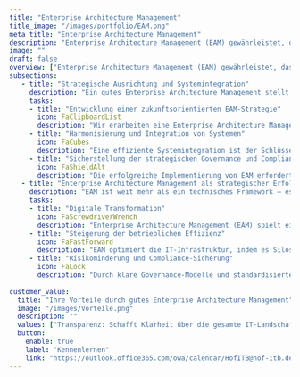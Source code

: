 ```yaml
---
title: "Enterprise Architecture Management"
title_image: "/images/portfolio/EAM.png"
meta_title: "Enterprise Architecture Management"
description: "Enterprise Architecture Management (EAM) gewährleistet, dass Ihre IT-Systeme effizient zusammenarbeiten, flexibel bleiben und langfristig den Unternehmenszielen dienen. EAM unterstützt den kontinuierlichen Abgleich von Technologie und Geschäftsstrategie, um sicherzustellen, dass Ihre IT-Infrastruktur anpassungsfähig und zukunftssicher ist."
image: ""
draft: false
overview: ["Enterprise Architecture Management (EAM) gewährleistet, dass Ihre IT-Systeme effizient zusammenarbeiten, flexibel bleiben und langfristig den Unternehmenszielen dienen. EAM unterstützt den kontinuierlichen Abgleich von Technologie und Geschäftsstrategie, um sicherzustellen, dass Ihre IT-Infrastruktur anpassungsfähig und zukunftssicher ist.", "Ein gut umgesetztes EAM stellt sicher, dass Ihre IT-Governance optimal funktioniert, indem klare Richtlinien für die Systemintegration und Technologieeinsätze entwickelt werden. Es reduziert Redundanzen, erhöht die Effizienz und schafft eine solide Grundlage, auf der neue Systeme und Technologien nahtlos integriert werden können.", "EAM hilft, Kosten durch die Konsolidierung von Systemen und die gezielte Nutzung von IT-Ressourcen zu senken. Durch eine systematische Analyse der bestehenden IT-Infrastruktur werden ungenutzte Potenziale identifiziert und Prozesse optimiert, was langfristig zu niedrigeren Betriebskosten führt und die Effizienz der gesamten IT-Landschaft erhöht."]
subsections: 
   - title: "Strategische Ausrichtung und Systemintegration​"
     description: "Ein gutes Enterprise Architecture Management stellt sicher, dass die IT-Strategie des Unternehmens eng mit den Geschäftszielen und -bedürfnissen verknüpft ist. Durch eine sorgfältige Planung der IT-Systeme und der Anwendungslandschaft sorgt EAM dafür, dass neue Technologien und Tools reibungslos in bestehende Systeme integriert werden können. Das reduziert Fragmentierung und verhindert, dass Silos entstehen, die den Informationsfluss behindern.​"
     tasks: 
     - title: "Entwicklung einer zukunftsorientierten EAM-Strategie​​"
       icon: FaClipboardList
       description: "Wir erarbeiten eine Enterprise Architecture Management-Strategie, die eng mit den langfristigen Zielen Ihres Unternehmens verknüpft ist. Diese strategische Ausrichtung stellt sicher, dass Ihre IT-Systeme nicht nur aktuelle Geschäftsanforderungen unterstützen, sondern auch flexibel genug sind, um zukünftige technologische und marktbezogene Veränderungen zu bewältigen. Dadurch schaffen Sie eine IT-Infrastruktur, die skalierbar, nachhaltig und auf Innovationspotenziale ausgelegt ist." 
     - title: "Harmonisierung und Integration von Systemen​"
       icon: FaCubes
       description: "Eine effiziente Systemintegration ist der Schlüssel, um Ihre bestehende IT-Landschaft optimal zu nutzen. Wir identifizieren überlappende Systeme, eliminieren Redundanzen und integrieren neue Technologien nahtlos in Ihre Infrastruktur. Diese Harmonisierung sorgt für eine erhöhte Effizienz, weniger Komplexität und eine reibungslose Zusammenarbeit zwischen verschiedenen Geschäftseinheiten und IT-Systemen, was wiederum die Gesamtleistung Ihres Unternehmens steigert."  
     - title: "Sicherstellung der strategischen Governance und Compliance​"
       icon: FaShieldAlt
       description: "Die erfolgreiche Implementierung von EAM erfordert eine enge Überwachung und Steuerung durch klare Governance-Modelle. Wir helfen Ihnen dabei, Richtlinien, Standards und Kontrollmechanismen zu definieren, die sicherstellen, dass alle IT-Entscheidungen mit der übergeordneten Geschäftsstrategie und regulatorischen Anforderungen im Einklang stehen. Dies reduziert Risiken, stellt Compliance sicher und ermöglicht eine konsistente Architektur, die das Unternehmen langfristig stabil und agil hält."  
   - title: "Enterprise Architecture Management als strategischer Erfolgsfaktor​"
     description: "EAM ist weit mehr als ein technisches Framework – es ist ein entscheidender Hebel, um die digitale Transformation erfolgreich zu meistern. Eine gut strukturierte IT-Architektur ermöglicht es Unternehmen, flexibel auf neue Herausforderungen zu reagieren, innovative Technologien schnell zu integrieren und langfristig Wettbewerbsvorteile zu sichern. Indem Sie EAM in Ihre Unternehmensstrategie einbetten, schaffen Sie die Grundlage für eine agile und zukunftssichere Organisation."
     tasks: 
     - title: "Digitale Transformation"
       icon: FaScrewdriverWrench
       description: "Enterprise Architecture Management (EAM) spielt eine zentrale Rolle bei der erfolgreichen Umsetzung der digitalen Transformation. Durch die gezielte Ausrichtung der IT-Landschaft auf die Unternehmensstrategie ermöglicht EAM, dass neue Technologien und digitale Innovationen effizient eingeführt werden. Dies stärkt die Wettbewerbsfähigkeit, indem Unternehmen schneller auf technologische Veränderungen reagieren und innovative Lösungen schneller auf den Markt bringen können.​"
     - title: "Steigerung der betrieblichen Effizienz"
       icon: FaFastForward
       description: "EAM optimiert die IT-Infrastruktur, indem es Silos aufbricht und eine einheitliche Architektur schafft. Dies reduziert redundante Systeme und Prozesse, was zu Kosteneinsparungen und einer besseren Nutzung der vorhandenen Ressourcen führt. Eine gut implementierte Architektur steigert die betriebliche Effizienz, indem sie automatisierte Workflows, integrierte Datenflüsse und eine optimierte Nutzung von IT-Ressourcen sicherstellt." 
     - title: "Risikominderung und Compliance-Sicherung"
       icon: FaLock
       description: "Durch klare Governance-Modelle und standardisierte Prozesse bietet EAM einen strukturierten Ansatz zur Minimierung von Geschäftsrisiken. Es stellt sicher, dass IT-Systeme und Prozesse den regulatorischen Anforderungen entsprechen und Sicherheitslücken frühzeitig identifiziert werden. Diese proaktive Herangehensweise schützt das Unternehmen vor rechtlichen Risiken und IT-Ausfällen, während gleichzeitig die Stabilität und Agilität der IT-Landschaft gewahrt bleibt." 
     
customer_value:
  title: "Ihre Vorteile durch gutes Enterprise Architecture Management"
  image: "/images/Vorteile.png"
  description: ""
  values: ["Transparenz: Schafft Klarheit über die gesamte IT-Landschaft und ihre Beziehungen.", "Bessere Zusammenarbeit: Fördert die Integration von IT und Fachbereichen, um Geschäftsanforderungen effizienter zu erfüllen.", "Nachhaltige IT-Strategie: Stellt sicher, dass die technologische Entwicklung mit den langfristigen Geschäftszielen im Einklang steht.", "Kosteneffizienz: Reduziert redundante Systeme und optimiert IT-Ressourcen."]  
  button:
    enable: true
    label: "Kennenlernen"
    link: "https://outlook.office365.com/owa/calendar/HofITB@hof-itb.de/bookings/"  
---
```

